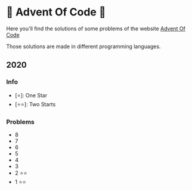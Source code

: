 # 🎄 Advent Of Code 🎅

Here you'll find the solutions of some problems of the website [Advent Of Code](https://adventofcode.com/)

Those solutions are made in different programming languages.

## 2020
### Info
- [⭐]: One Star
- [⭐⭐]: Two Starts
### Problems
- 8
- 7
- 6
- 5
- 4
- 3
- 2 ⭐⭐ 
- 1 ⭐⭐ 